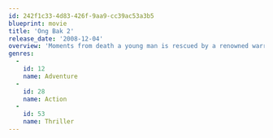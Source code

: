 ```yaml
---
id: 242f1c33-4d83-426f-9aa9-cc39ac53a3b5
blueprint: movie
title: 'Ong Bak 2'
release_date: '2008-12-04'
overview: 'Moments from death a young man is rescued by a renowned warrior. Realizing unsurpassed physical potential in the young boy he trains him into the most dangerous man alive. As he becomes a young man he goes on a lone mission of vengeance against the vicious slave traders who enslaved him as a youth and the treacherous warlord who killed his father.'
genres:
  -
    id: 12
    name: Adventure
  -
    id: 28
    name: Action
  -
    id: 53
    name: Thriller
---
```

